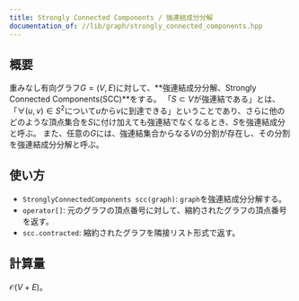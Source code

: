 ```yaml
---
title: Strongly Connected Components / 強連結成分分解
documentation_of: //lib/graph/strongly_connected_components.hpp
---
```


## 概要
重みなし有向グラフ$G=(V,E)$に対して、**強連結成分分解、Strongly Connected Components(SCC)**をする。
「$S \subset{V}$が強連結である」とは、「$\forall (u,v)\in S^2$について$u$から$v$に到達できる」ということであり、さらに他のどのような頂点集合を$S$に付け加えても強連結でなくなるとき、$S$を強連結成分と呼ぶ。
また、任意の$G$には、強連結集合からなる$V$の分割が存在し、その分割を強連結成分分解と呼ぶ。

## 使い方
- `StronglyConnectedComponents scc(graph)`: `graph`を強連結成分分解する。
- `operator[]`: 元のグラフの頂点番号に対して、縮約されたグラフの頂点番号を返す。
- `scc.contracted`: 縮約されたグラフを隣接リスト形式で返す。

## 計算量
$\mathcal{O}(V+E)$。
